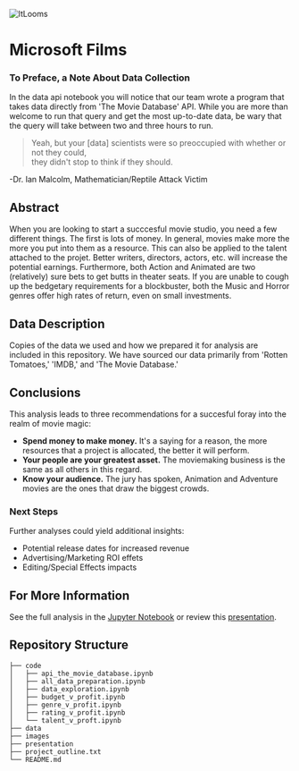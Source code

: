 ![ItLooms](./Images/msft.jpeg)

# Microsoft Films
### To Preface, a Note About Data Collection

In the data api notebook you will notice that our team wrote a program that takes data directly from 'The Movie Database' API. While you are more than welcome to run that query and get the most up-to-date data, be wary that the query will take between two and three hours to run.


>Yeah, but your [data] scientists were so preoccupied with whether or not they could,</br>
>they didn't stop to think if they should. </br>

-Dr. Ian Malcolm, Mathematician/Reptile Attack Victim
 
## Abstract

When you are looking to start a succcesful movie studio, you need a few different things. The first is lots of money. In general, movies make more the more you put into them as a resource. This can also be applied to the talent attached to the projet. Better writers, directors, actors, etc. will increase the potential earnings. Furthermore, both Action and Animated are two (relatively) sure bets to get butts in theater seats. If you are unable to cough up the bedgetary requirements for a blockbuster, both the Music and Horror genres offer high rates of return, even on small investments.

## Data Description

Copies of the data we used and how we prepared it for analysis are included in this repository. We have sourced our data primarily from 'Rotten Tomatoes,' 'IMDB,' and 'The Movie Database.'

## Conclusions

This analysis leads to three recommendations for a succesful foray into the realm of movie magic:

- **Spend money to make money.** It's a saying for a reason, the more resources that a project is allocated, the better it will perform.
- **Your people are your greatest asset.** The moviemaking business is the same as all others in this regard.
- **Know your audience.** The jury has spoken, Animation and Adventure movies are the ones that draw the biggest crowds.

### Next Steps

Further analyses could yield additional insights:

- Potential release dates for increased revenue
- Advertising/Marketing ROI effets
- Editing/Special Effects impacts

## For More Information

See the full analysis in the [Jupyter Notebook](./notebook/data_exploration.ipynb) or review this [presentation](./presentation/testy.txt).

## Repository Structure

```
├── code
│   ├── api_the_movie_database.ipynb
│   ├── all_data_preparation.ipynb
│   ├── data_exploration.ipynb
│   ├── budget_v_profit.ipynb
│   ├── genre_v_profit.ipynb
│   ├── rating_v_profit.ipynb
│   └── talent_v_proft.ipynb
├── data
├── images
├── presentation
├── project_outline.txt
└── README.md
```
